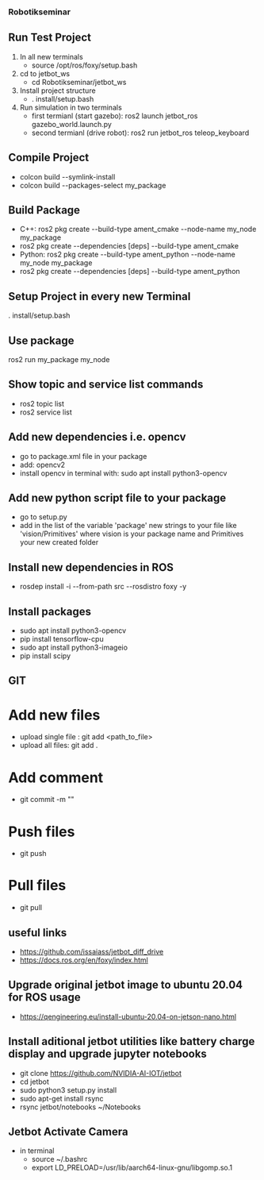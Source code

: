 ### Robotikseminar

## Run Test Project
1) In all new terminals 
    - source /opt/ros/foxy/setup.bash
2) cd to jetbot_ws
    - cd Robotikseminar/jetbot_ws
3) Install project structure
    - . install/setup.bash
4) Run simulation in two terminals
    - first termianl (start gazebo): ros2 launch jetbot_ros gazebo_world.launch.py 
    - second termianl (drive robot): ros2 run jetbot_ros teleop_keyboard 


## Compile Project
- colcon build --symlink-install
- colcon build --packages-select my_package

## Build Package
- C++:      ros2 pkg create --build-type ament_cmake --node-name my_node my_package
- ros2 pkg create <pkg-name> --dependencies [deps] --build-type ament_cmake
- Python:   ros2 pkg create --build-type ament_python --node-name my_node my_package
- ros2 pkg create <pkg-name> --dependencies [deps] --build-type ament_python

## Setup Project in every new Terminal
. install/setup.bash

## Use package
ros2 run my_package my_node

## Show topic and service list commands
- ros2 topic list
- ros2 service list

## Add new dependencies i.e. opencv
- go to package.xml file in your package
- add: <depend>opencv2</depend>
- install opencv in terminal with: sudo apt install python3-opencv 

## Add new python script file to your package 
- go to setup.py 
- add in the list of the variable 'package' new strings to your file like 'vision/Primitives' where vision is your package name and Primitives your new created folder

## Install new dependencies in ROS
- rosdep install -i --from-path src --rosdistro foxy -y

## Install packages
- sudo apt install python3-opencv 
- pip install tensorflow-cpu
- sudo apt install python3-imageio
- pip install scipy


## GIT
# Add new files
- upload single file : git add <path_to_file>
- upload all files: git add .

# Add comment
- git commit -m "<clear text for files>"

# Push files
- git push

# Pull files
- git pull


## useful links
- https://github.com/issaiass/jetbot_diff_drive
- https://docs.ros.org/en/foxy/index.html

## Upgrade original jetbot image to ubuntu 20.04 for ROS usage
- https://qengineering.eu/install-ubuntu-20.04-on-jetson-nano.html

## Install aditional jetbot utilities like battery charge display and upgrade jupyter notebooks
- git clone https://github.com/NVIDIA-AI-IOT/jetbot
- cd jetbot
- sudo python3 setup.py install
- sudo apt-get install rsync
- rsync jetbot/notebooks ~/Notebooks


## Jetbot Activate Camera
- in terminal
    - source ~/.bashrc
    - export LD_PRELOAD=/usr/lib/aarch64-linux-gnu/libgomp.so.1

